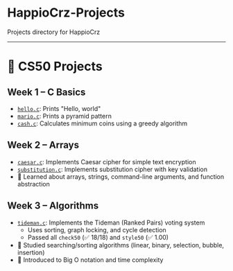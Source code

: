 # HappioCrz-Projects

Projects directory for HappioCrz

---

# 📘 CS50 Projects

## Week 1 – C Basics
- [`hello.c`](./Cs50/week1/hello.c): Prints "Hello, world"
- [`mario.c`](./Cs50/week1/mario.c): Prints a pyramid pattern
- [`cash.c`](./Cs50/week1/cash.c): Calculates minimum coins using a greedy algorithm

## Week 2 – Arrays
- [`caesar.c`](./Cs50/week2/caesar.c): Implements Caesar cipher for simple text encryption
- [`substitution.c`](./Cs50/week2/substitution.c): Implements substitution cipher with key validation
- 📌 Learned about arrays, strings, command-line arguments, and function abstraction

## Week 3 – Algorithms
- [`tideman.c`](./Cs50/week3/tideman.c): Implements the Tideman (Ranked Pairs) voting system
  - Uses sorting, graph locking, and cycle detection
  - Passed all `check50` (✅ 18/18) and `style50` (✅ 1.00)
- 📌 Studied searching/sorting algorithms (linear, binary, selection, bubble, insertion)
- 📌 Introduced to Big O notation and time complexity
